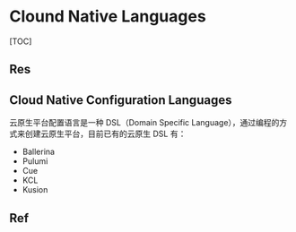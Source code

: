 # Clound Native Languages

[TOC]



## Res


## Cloud Native Configuration Languages
云原生平台配置语言是一种 DSL（Domain Specific Language），通过编程的方式来创建云原生平台，目前已有的云原生 DSL 有：

- Ballerina
- Pulumi
- Cue
- KCL
- Kusion



## Ref
[云原生平台配置语言]: https://jimmysong.io/kubernetes-handbook/cloud-native/cloud-native-programming-languages.html


